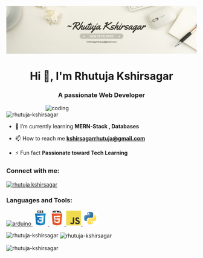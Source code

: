 ![logo](https://github.com/Rhutuja-Kshirsagar/Rhutuja-Kshirsagar/blob/main/Cream%20Minimalist%20Corporate%20Personal%20Profile%20LinkedIn%20Banner%20(1).png)
<h1 align="center">Hi 👋, I'm Rhutuja Kshirsagar</h1>
<h3 align="center">A passionate Web Developer</h3>
<img align="right" alt="coding" width="400" src="https://user-images.githubusercontent.com/59734313/157189039-c09b3e38-9f42-42c0-ab54-14f1574190a7.gif">

<p align="left"> <img src="https://komarev.com/ghpvc/?username=rhutuja-kshirsagar&label=Profile%20views&color=0e75b6&style=flat" alt="rhutuja-kshirsagar" /> </p>

- 🌱 I’m currently learning **MERN-Stack , Databases**

- 📫 How to reach me **kshirsagarrhutuja@gmail.com**

- ⚡ Fun fact **Passionate toward Tech Learning**

<h3 align="left">Connect with me:</h3>
<p align="left">
<a href="https://linkedin.com/in/rhutuja kshirsagar" target="blank"><img align="center" src="https://raw.githubusercontent.com/rahuldkjain/github-profile-readme-generator/master/src/images/icons/Social/linked-in-alt.svg" alt="rhutuja kshirsagar" height="30" width="40" /></a>
</p>

<h3 align="left">Languages and Tools:</h3>
<p align="left"> <a href="https://www.arduino.cc/" target="_blank" rel="noreferrer"> <img src="https://cdn.worldvectorlogo.com/logos/arduino-1.svg" alt="arduino" width="40" height="40"/> </a> <a href="https://www.w3schools.com/css/" target="_blank" rel="noreferrer"> <img src="https://raw.githubusercontent.com/devicons/devicon/master/icons/css3/css3-original-wordmark.svg" alt="css3" width="40" height="40"/> </a> <a href="https://www.w3.org/html/" target="_blank" rel="noreferrer"> <img src="https://raw.githubusercontent.com/devicons/devicon/master/icons/html5/html5-original-wordmark.svg" alt="html5" width="40" height="40"/> </a> <a href="https://developer.mozilla.org/en-US/docs/Web/JavaScript" target="_blank" rel="noreferrer"> <img src="https://raw.githubusercontent.com/devicons/devicon/master/icons/javascript/javascript-original.svg" alt="javascript" width="40" height="40"/> </a> <a href="https://www.python.org" target="_blank" rel="noreferrer"> <img src="https://raw.githubusercontent.com/devicons/devicon/master/icons/python/python-original.svg" alt="python" width="40" height="40"/> </a> </p>

<p><img align="left" src="https://github-readme-stats.vercel.app/api/top-langs?username=rhutuja-kshirsagar&show_icons=true&locale=en&layout=compact" alt="rhutuja-kshirsagar" /></p>

<p>&nbsp;<img align="center" src="https://github-readme-stats.vercel.app/api?username=rhutuja-kshirsagar&show_icons=true&locale=en" alt="rhutuja-kshirsagar" /></p>

<p><img align="center" src="https://github-readme-streak-stats.herokuapp.com/?user=rhutuja-kshirsagar&" alt="rhutuja-kshirsagar" /></p>
